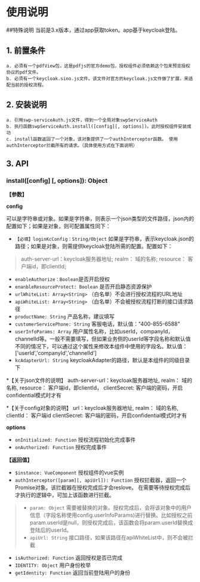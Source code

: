 # 使用说明

##特殊说明
当前是3.x版本，通过app获取token。app基于keycloak登陆。

## 1. 前置条件
    a. 必须有一个pdfView包，这是pdfjs的官方demo包，授权组件必须依赖这个包来预览授权协议的pdf文件。
    b. 必须有一个keycloak.sino.js文件。该文件对官方的keycloak.js文件做了扩展，来适配当前的授权流程。
    
## 2. 安装说明 
    a. 引用swp-serviceAuth.js文件，得到一个全局对象swpServiceAuth
    b. 执行函数swpServiceAuth.install([config][, options])。此时授权组件安装成功
    c. install函数返回了一个对象，该对象提供了一个authInterceptor函数。 使用authInterceptor拦截所有的请求。（具体使用方式在下面说明）

## 3. API

### install([config] [, options]): Object 

**【参数】**

**config**

可以是字符串或对象。如果是字符串，则表示一个json类型的文件路径，json内的配置如下；如果是对象，则可配置属性同下：

* `【必填】loginKcConfig：String/Object` 如果是字符串，表示keycloak.json的路径；如果是对象，则需提供keycloak登陆所需的配置。配置如下：

> auth-server-url：keycloak服务器地址;
> realm： 域的名称;
> resource： 客户端id，即clientId;

* `enableAuthorize：Boolean`是否开启授权
* `enanbleResourceProtect: Boolean` 是否开启静态资源保护
* `urlWhiteList: Array<String>` （白名单）不会进行授权流程的URL地址
* `apiWhiteList: Array<String>` （白名单）不会被授权流程打断的接口请求路径
* `productName: String` 产品名称，建议填写
* `customerServicePhone: String` 客服电话，默认值："400-855-6588"
* `userInfoParams: Array` 用户属性名称，比如userId，companyId，channelId等。一般不需要填写，但如果业务侧的userId等字段名称和默认值不同的情况下，可以通过这个属性来修改本组件中使用的字段名。默认值：['userId','companyId','channelId']
* `kcAdapterUrl: String` keycloakAdapter的路径，默认是本组件的同级目录下

*【关于json文件的说明】
auth-server-url：keycloak服务器地址,
realm： 域的名称,
resource： 客户端id，即clientId，
clientSecret: 客户端的密码，开启confidential模式时才有

*【关于config对象的说明】
url：keycloak服务器地址,
realm： 域的名称,
clientId： 客户端id
clientSecret: 客户端的密码，开启confidential模式时才有


**options**

* `onInitialized: Function` 授权流程初始化完成事件
* `onAuthorized: Function` 授权完成事件

**【返回值】**

* `$instance: VueComponent` 授权组件的vue实例
* `authInterceptor([param][, apiUrl]): Function` 授权拦截器，返回一个Promise对象。该拦截器在授权完成后才会reslove。 在需要等待授权完成后才执行的逻辑中，可加上该函数进行拦截。

> * `param: Object` 需要被替换的对象。授权完成后，会将该对象中的用户信息（字段名称使用config.userInfoParams)进行替换。比如授权之前param.userId是null，则授权完成后，该函数会将param.userId替换成登陆后的userId。
> * `apiUrl: String` 接口路径，如果该路径在apiWhiteList中，则不会被拦截

* `isAuthorized: Function` 返回授权是否已完成
* `IDENTITY: Object` 用户身份枚举
* `getIdentity: Function` 返回当前登陆用户的身份